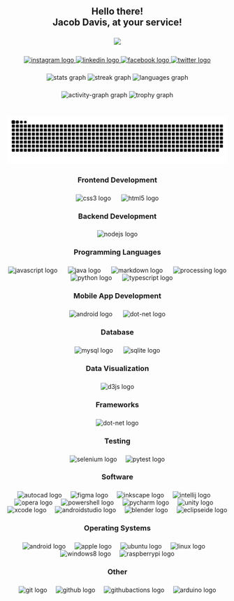 <!-- Created with the help of [Profile Readme Generator](https://profile-readme-generator.com/) -->

<h2 align="center">Hello there!<br>Jacob Davis, at your service!</h2>

###

<div align="center">
  <img src="https://profile-counter.glitch.me/jakefrommars64/count.svg?"  />
</div>

###

<div align="center">
  <a href="https://www.instagram.com/jakefrommars64/" target="_blank">
    <img src="https://img.shields.io/static/v1?message=Instagram&logo=instagram&label=&color=E4405F&logoColor=white&labelColor=&style=for-the-badge" height="35" alt="instagram logo"  />
  </a>
  <a href="https://www.linkedin.com/in/jacob-davis64/" target="_blank">
    <img src="https://img.shields.io/static/v1?message=LinkedIn&logo=linkedin&label=&color=0077B5&logoColor=white&labelColor=&style=for-the-badge" height="35" alt="linkedin logo"  />
  </a>
  <a href="https://www.facebook.com/profile.php?id=100090314833377" target="_blank">
    <img src="https://img.shields.io/static/v1?message=Facebook&logo=facebook&label=&color=1877F2&logoColor=white&labelColor=&style=for-the-badge" height="35" alt="facebook logo"  />
  </a>
  <a href="https://x.com/jakefrommars64" target="_blank">
    <img src="https://img.shields.io/static/v1?message=Twitter&logo=twitter&label=&color=1DA1F2&logoColor=white&labelColor=&style=for-the-badge" height="35" alt="twitter logo"  />
  </a>
</div>

###

<div align="center">
  <img src="https://github-readme-stats.vercel.app/api?username=jakefrommars64&hide_title=false&hide_rank=false&show_icons=true&include_all_commits=true&count_private=true&disable_animations=false&theme=midnight-purple&locale=en&hide_border=false&border_radius=20" height="150" alt="stats graph"  />
  <img src="https://streak-stats.demolab.com?user=jakefrommars64&locale=en&mode=weekly&theme=midnight-purple&hide_border=false&border_radius=20&date_format=j%20M%5B%20Y%5D" height="150" alt="streak graph"  />
  <img src="https://github-readme-stats.vercel.app/api/top-langs?username=jakefrommars64&locale=en&hide_title=false&layout=donut&card_width=320&langs_count=5&theme=midnight-purple&hide_border=false&exclude_repo=jakefrommars64,jakefrommars64-old,jakefrommars64.github.io,Foam-PKMS-CMS,resume-generator&border_radius=20" height="150" alt="languages graph"  />
</div>

###

<div align="center">
  <img src="https://github-readme-activity-graph.vercel.app/graph?username=jakefrommars64&radius=20&theme=nightowl&area=true&order=5&hide_title=false" height="300" alt="activity-graph graph"  />
  <img src="https://github-profile-trophy.vercel.app?username=jakefrommars64&theme=darkhub&column=3&row=3&margin-w=16&margin-h=8&no-bg=false&no-frame=false&order=5" height="300" alt="trophy graph"  />
</div>

###

<br clear="both">

<div align="center">
    <img src="https://raw.githubusercontent.com/jakefrommars64/jakefrommars64/output/snake.svg" alt="Snake animation" />
</div>

###

<h3 align="center">Frontend Development</h3>

###

<div align="center">
  <img src="https://cdn.jsdelivr.net/gh/devicons/devicon/icons/css3/css3-original.svg" height="32" alt="css3 logo"  />
  <img width="16" />
  <img src="https://cdn.jsdelivr.net/gh/devicons/devicon/icons/html5/html5-original.svg" height="32" alt="html5 logo"  />
</div>

###

<h3 align="center">Backend Development</h3>

###

<div align="center">
  <img src="https://skillicons.dev/icons?i=nodejs" height="32" alt="nodejs logo"  />
</div>

###

<h3 align="center">Programming Languages</h3>

###

<div align="center">
  <img src="https://cdn.jsdelivr.net/gh/devicons/devicon/icons/javascript/javascript-original.svg" height="32" alt="javascript logo"  />
  <img width="16" />
  <img src="https://skillicons.dev/icons?i=java" height="32" alt="java logo"  />
  <img width="16" />
  <img src="https://skillicons.dev/icons?i=md" height="32" alt="markdown logo"  />
  <img width="16" />
  <img src="https://cdn.jsdelivr.net/gh/devicons/devicon/icons/processing/processing-original.svg" height="32" alt="processing logo"  />
  <img width="16" />
  <img src="https://cdn.jsdelivr.net/gh/devicons/devicon/icons/python/python-original.svg" height="32" alt="python logo"  />
  <img width="16" />
  <img src="https://cdn.jsdelivr.net/gh/devicons/devicon/icons/typescript/typescript-original.svg" height="32" alt="typescript logo"  />
</div>

###

<h3 align="center">Mobile App Development</h3>

###

<div align="center">
  <img src="https://cdn.simpleicons.org/android/3DDC84" height="32" alt="android logo"  />
  <img width="16" />
  <img src="https://skillicons.dev/icons?i=dotnet" height="32" alt="dot-net logo"  />
</div>

###

<h3 align="center">Database</h3>

###

<div align="center">
  <img src="https://cdn.jsdelivr.net/gh/devicons/devicon/icons/mysql/mysql-original.svg" height="32" alt="mysql logo"  />
  <img width="16" />
  <img src="https://cdn.jsdelivr.net/gh/devicons/devicon/icons/sqlite/sqlite-original.svg" height="32" alt="sqlite logo"  />
</div>

###

<h3 align="center">Data Visualization</h3>

###

<div align="center">
  <img src="https://cdn.jsdelivr.net/gh/devicons/devicon/icons/d3js/d3js-original.svg" height="40" alt="d3js logo"  />
</div>

###

<h3 align="center">Frameworks</h3>

###

<div align="center">
  <img src="https://skillicons.dev/icons?i=dotnet" height="40" alt="dot-net logo"  />
</div>

###

<h3 align="center">Testing</h3>

###

<div align="center">
  <img src="https://cdn.jsdelivr.net/gh/devicons/devicon/icons/selenium/selenium-original.svg" height="40" alt="selenium logo"  />
  <img width="12" />
  <img src="https://cdn.jsdelivr.net/gh/devicons/devicon/icons/pytest/pytest-original.svg" height="40" alt="pytest logo"  />
</div>

###

<h3 align="center">Software</h3>

###

<div align="center">
  <img src="https://skillicons.dev/icons?i=autocad" height="40" alt="autocad logo"  />
  <img width="12" />
  <img src="https://cdn.jsdelivr.net/gh/devicons/devicon/icons/figma/figma-original.svg" height="40" alt="figma logo"  />
  <img width="12" />
  <img src="https://cdn.jsdelivr.net/gh/devicons/devicon/icons/inkscape/inkscape-original.svg" height="40" alt="inkscape logo"  />
  <img width="12" />
  <img src="https://cdn.jsdelivr.net/gh/devicons/devicon/icons/intellij/intellij-original.svg" height="40" alt="intellij logo"  />
  <img width="12" />
  <img src="https://cdn.jsdelivr.net/gh/devicons/devicon/icons/opera/opera-original.svg" height="40" alt="opera logo"  />
  <img width="12" />
  <img src="https://skillicons.dev/icons?i=powershell" height="40" alt="powershell logo"  />
  <img width="12" />
  <img src="https://cdn.jsdelivr.net/gh/devicons/devicon/icons/pycharm/pycharm-original.svg" height="40" alt="pycharm logo"  />
  <img width="12" />
  <img src="https://cdn.simpleicons.org/unity/FFFFFF" height="40" alt="unity logo"  />
  <img width="12" />
  <img src="https://cdn.jsdelivr.net/gh/devicons/devicon/icons/xcode/xcode-original.svg" height="40" alt="xcode logo"  />
  <img width="12" />
  <img src="https://cdn.jsdelivr.net/gh/devicons/devicon/icons/androidstudio/androidstudio-original.svg" height="40" alt="androidstudio logo"  />
  <img width="12" />
  <img src="https://cdn.jsdelivr.net/gh/devicons/devicon/icons/blender/blender-original.svg" height="40" alt="blender logo"  />
  <img width="12" />
  <img src="https://skillicons.dev/icons?i=eclipse" height="40" alt="eclipseide logo"  />
</div>

###

<h3 align="center">Operating Systems</h3>

###

<div align="center">
  <img src="https://cdn.simpleicons.org/android/3DDC84" height="40" alt="android logo"  />
  <img width="12" />
  <img src="https://img.shields.io/badge/Apple-000000?logo=apple&logoColor=white&style=for-the-badge" height="40" alt="apple logo"  />
  <img width="12" />
  <img src="https://cdn.simpleicons.org/ubuntu/E95420" height="40" alt="ubuntu logo"  />
  <img width="12" />
  <img src="https://cdn.jsdelivr.net/gh/devicons/devicon/icons/linux/linux-original.svg" height="40" alt="linux logo"  />
  <img width="12" />
  <img src="https://cdn.jsdelivr.net/gh/devicons/devicon/icons/windows8/windows8-original.svg" height="40" alt="windows8 logo"  />
  <img width="12" />
  <img src="https://cdn.jsdelivr.net/gh/devicons/devicon/icons/raspberrypi/raspberrypi-original.svg" height="40" alt="raspberrypi logo"  />
</div>

###

<h3 align="center">Other</h3>

###

<div align="center">
  <img src="https://skillicons.dev/icons?i=git" height="40" alt="git logo"  />
  <img width="12" />
  <img src="https://skillicons.dev/icons?i=github" height="40" alt="github logo"  />
  <img width="12" />
  <img src="https://skillicons.dev/icons?i=githubactions" height="40" alt="githubactions logo"  />
  <img width="12" />
  <img src="https://skillicons.dev/icons?i=arduino" height="40" alt="arduino logo"  />
</div>

###